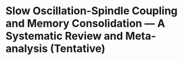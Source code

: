 # Slow Oscillation-Spindle Coupling and Memory Consolidation — A Systematic Review and Meta-analysis (Tentative)